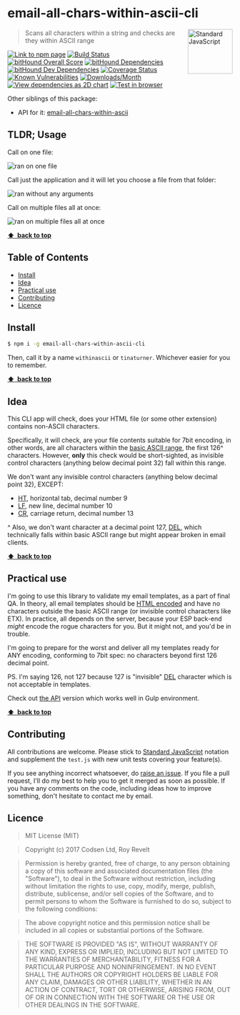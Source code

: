 # email-all-chars-within-ascii-cli

<a href="https://standardjs.com" style="float: right; padding: 0 0 20px 20px;"><img src="https://cdn.rawgit.com/feross/standard/master/sticker.svg" alt="Standard JavaScript" width="100" align="right"></a>

> Scans all characters within a string and checks are they within ASCII range

[![Link to npm page][npm-img]][npm-url]
[![Build Status][travis-img]][travis-url]
[![bitHound Overall Score][bithound-img]][bithound-url]
[![bitHound Dependencies][deps-img]][deps-url]
[![bitHound Dev Dependencies][dev-img]][dev-url]
[![Coverage Status][cov-img]][cov-url]
[![Known Vulnerabilities][vulnerabilities-img]][vulnerabilities-url]
[![Downloads/Month][downloads-img]][downloads-url]
[![View dependencies as 2D chart][deps2d-img]][deps2d-url]
[![Test in browser][runkit-img]][runkit-url]

Other siblings of this package:
* API for it: [email-all-chars-within-ascii](https://github.com/codsen/email-all-chars-within-ascii)

## TLDR; Usage

Call on one file:

![ran on one file](https://cdn.rawgit.com/codsen/email-all-chars-within-ascii-cli/044aa28a/media/mov1.gif)

Call just the application and it will let you choose a file from that folder:

![ran without any arguments](https://cdn.rawgit.com/codsen/email-all-chars-within-ascii-cli/044aa28a/media/mov2.gif)

Call on multiple files all at once:

![ran on multiple files all at once](https://cdn.rawgit.com/codsen/email-all-chars-within-ascii-cli/044aa28a/media/mov3.gif)

**[⬆ &nbsp;back to top](#)**

## Table of Contents

<!-- START doctoc generated TOC please keep comment here to allow auto update -->
<!-- DON'T EDIT THIS SECTION, INSTEAD RE-RUN doctoc TO UPDATE -->


- [Install](#install)
- [Idea](#idea)
- [Practical use](#practical-use)
- [Contributing](#contributing)
- [Licence](#licence)

<!-- END doctoc generated TOC please keep comment here to allow auto update -->

## Install

```bash
$ npm i -g email-all-chars-within-ascii-cli
```

Then, call it by a name `withinascii` or `tinaturner`. Whichever easier for you to remember.

**[⬆ &nbsp;back to top](#)**

## Idea

This CLI app will check, does your HTML file (or some other extension) contains non-ASCII characters.

Specifically, it will check, are your file contents suitable for 7bit encoding, in other words, are all characters within the [basic ASCII range](http://www.fileformat.info/info/unicode/block/basic_latin/list.htm), the first 126^ characters. However, **only** this check would be short-sighted, as invisible control characters (anything below decimal point 32) fall within this range.

We don't want any invisible control characters (anything below decimal point 32), EXCEPT:

* [HT](http://www.fileformat.info/info/unicode/char/0009/index.htm), horizontal tab, decimal number 9
* [LF](http://www.fileformat.info/info/unicode/char/000a/index.htm), new line, decimal number 10
* [CR](http://www.fileformat.info/info/unicode/char/000d/index.htm), carriage return, decimal number 13

^ Also, we don't want character at a decimal point 127, [DEL](http://www.fileformat.info/info/unicode/char/007f/index.htm), which technically falls within basic ASCII range but might appear broken in email clients.

**[⬆ &nbsp;back to top](#)**

## Practical use

I'm going to use this library to validate my email templates, as a part of final QA. In theory, all email templates should be [HTML encoded](https://github.com/codsen/detergent) and have no characters outside the basic ASCII range (or invisible control characters like ETX). In practice, all depends on the server, because your ESP back-end _might_ encode the rogue characters for you. But it might not, and you'd be in trouble.

I'm going to prepare for the worst and deliver all my templates ready for ANY encoding, conforming to 7bit spec: no characters beyond first 126 decimal point.

PS. I'm saying 126, not 127 because 127 is "invisible" [DEL](http://www.fileformat.info/info/unicode/char/007f/index.htm) character which is not acceptable in templates.

Check out [the API](https://github.com/codsen/email-all-chars-within-ascii) version which works well in Gulp environment.

**[⬆ &nbsp;back to top](#)**

## Contributing

All contributions are welcome. Please stick to [Standard JavaScript](https://standardjs.com) notation and supplement the `test.js` with new unit tests covering your feature(s).

If you see anything incorrect whatsoever, do [raise an issue](https://github.com/codsen/email-all-chars-within-ascii-cli/issues). If you file a pull request, I'll do my best to help you to get it merged as soon as possible. If you have any comments on the code, including ideas how to improve something, don't hesitate to contact me by email.

## Licence

> MIT License (MIT)

> Copyright (c) 2017 Codsen Ltd, Roy Revelt

> Permission is hereby granted, free of charge, to any person obtaining a copy
of this software and associated documentation files (the "Software"), to deal
in the Software without restriction, including without limitation the rights
to use, copy, modify, merge, publish, distribute, sublicense, and/or sell
copies of the Software, and to permit persons to whom the Software is
furnished to do so, subject to the following conditions:

> The above copyright notice and this permission notice shall be included in all
copies or substantial portions of the Software.

> THE SOFTWARE IS PROVIDED "AS IS", WITHOUT WARRANTY OF ANY KIND, EXPRESS OR
IMPLIED, INCLUDING BUT NOT LIMITED TO THE WARRANTIES OF MERCHANTABILITY,
FITNESS FOR A PARTICULAR PURPOSE AND NONINFRINGEMENT. IN NO EVENT SHALL THE
AUTHORS OR COPYRIGHT HOLDERS BE LIABLE FOR ANY CLAIM, DAMAGES OR OTHER
LIABILITY, WHETHER IN AN ACTION OF CONTRACT, TORT OR OTHERWISE, ARISING FROM,
OUT OF OR IN CONNECTION WITH THE SOFTWARE OR THE USE OR OTHER DEALINGS IN THE
SOFTWARE.

[npm-img]: https://img.shields.io/npm/v/email-all-chars-within-ascii-cli.svg
[npm-url]: https://www.npmjs.com/package/email-all-chars-within-ascii-cli

[travis-img]: https://travis-ci.org/codsen/email-all-chars-within-ascii-cli.svg?branch=master
[travis-url]: https://travis-ci.org/codsen/email-all-chars-within-ascii-cli

[cov-img]: https://coveralls.io/repos/github/codsen/email-all-chars-within-ascii-cli/badge.svg?branch=master
[cov-url]: https://coveralls.io/github/codsen/email-all-chars-within-ascii-cli?branch=master

[bithound-img]: https://www.bithound.io/github/codsen/email-all-chars-within-ascii-cli/badges/score.svg
[bithound-url]: https://www.bithound.io/github/codsen/email-all-chars-within-ascii-cli

[deps-img]: https://www.bithound.io/github/codsen/email-all-chars-within-ascii-cli/badges/dependencies.svg
[deps-url]: https://www.bithound.io/github/codsen/email-all-chars-within-ascii-cli/master/dependencies/npm

[dev-img]: https://www.bithound.io/github/codsen/email-all-chars-within-ascii-cli/badges/devDependencies.svg
[dev-url]: https://www.bithound.io/github/codsen/email-all-chars-within-ascii-cli/master/dependencies/npm

[downloads-img]: https://img.shields.io/npm/dm/email-all-chars-within-ascii-cli.svg
[downloads-url]: https://www.npmjs.com/package/email-all-chars-within-ascii-cli

[vulnerabilities-img]: https://snyk.io/test/github/codsen/email-all-chars-within-ascii-cli/badge.svg
[vulnerabilities-url]: https://snyk.io/test/github/codsen/email-all-chars-within-ascii-cli

[deps2d-img]: https://img.shields.io/badge/deps%20in%202D-see_here-08f0fd.svg
[deps2d-url]: http://npm.anvaka.com/#/view/2d/email-all-chars-within-ascii-cli

[runkit-img]: https://img.shields.io/badge/runkit-test_in_browser-ff9900.svg
[runkit-url]: https://npm.runkit.com/email-all-chars-within-ascii-cli
